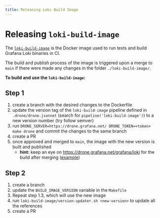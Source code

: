 ```yaml
---
title: Releasing Loki Build Image
---
```

# Releasing `loki-build-image`

The [`loki-build-image`](https://github.com/grafana/loki/tree/master/loki-build-image)
is the Docker image used to run tests and build Grafana Loki binaries in CI.

The build and publish process of the image is triggered upon a merge to `main`
if there were made any changes in the folder `./loki-build-image/`.

**To build and use the `loki-build-image`:**

## Step 1

1. create a branch with the desired changes to the Dockerfile
2. update the version tag of the `loki-build-image` pipeline defined in `.drone/drone.jsonnet` (search for `pipeline('loki-build-image')`) to a new version number (try follow semver)
3. run `DRONE_SERVER=https://drone.grafana.net/ DRONE_TOKEN=<token> make drone` and commit the changes to the same branch
4. create a PR
5. once approved and merged to `main`, the image with the new version is built and published
   - **hint:** keep an eye on https://drone.grafana.net/grafana/loki for the build after merging ([example](https://drone.grafana.net/grafana/loki/17760/1/2))

## Step 2

1. create a branch
2. update the `BUILD_IMAGE_VERSION` variable in the `Makefile`
3. Repeat step 1.3, which will use the new image
3. run `loki-build-image/version-updater.sh <new-version>` to update all the references
4. create a PR

